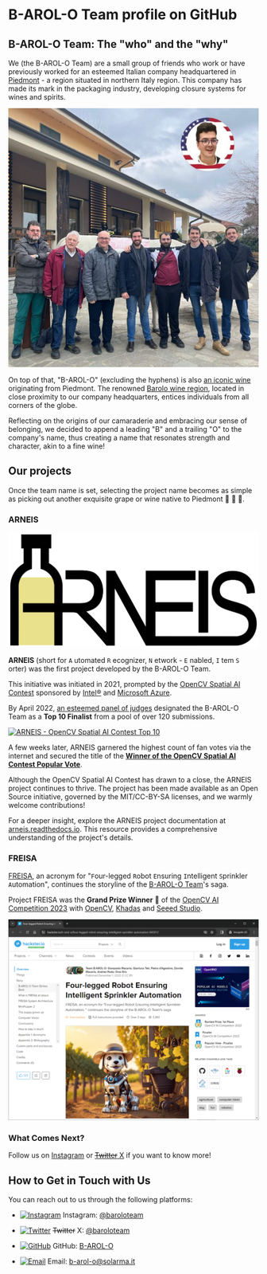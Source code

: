 # B-AROL-O Team profile on GitHub

## B-AROL-O Team: The "who" and the "why"

We (the B-AROL-O Team) are a small group of friends who work or have previously worked for an esteemed Italian company headquartered in [Piedmont](https://en.wikipedia.org/wiki/Piedmont_(wine)) - a region situated in northern Italy region.
This company has made its mark in the packaging industry, developing closure systems for wines and spirits.

![2024-02-25-baroloteam-buegrasso.png](img/2024-02-25-baroloteam-buegrasso.png)

On top of that, "B-AROL-O" (excluding the hyphens) is also [an iconic wine](https://en.wikipedia.org/wiki/Barolo) originating from Piedmont.
The renowned [Barolo wine region](https://www.decanter.com/wine/wine-regions/piedmont-wine-region/barolo/), located in close proximity to our company headquarters, entices individuals from all corners of the globe.

Reflecting on the origins of our camaraderie and embracing our sense of belonging, we decided to append a leading "B" and a trailing "O" to the company's name, thus creating a name that resonates strength and character, akin to a fine wine!

## Our projects

Once the team name is set, selecting the project name becomes as simple as picking out another exquisite grape or wine native to Piedmont 🍷 🍇 🥂.

### ARNEIS

[![arneis-logo.png](https://raw.githubusercontent.com/B-AROL-O/ARNEIS/main/docs/images/arneis-logo.png)](https://arneis.readthedocs.io)

**ARNEIS** (short for ``A`` utomated ``R`` ecognizer,  ``N`` etwork - ``E`` nabled, ``I`` tem ``S`` orter) was the first project developed by the B-AROL-O Team.

<!-- markdown-link-check-disable -->
This initiative was initiated in 2021, prompted by the [OpenCV Spatial AI Contest](https://opencv.org/opencv-spatial-ai-contest/) sponsored by [Intel&reg;](https://www.intel.com/) and [Microsoft Azure](https://azure.microsoft.com/).
<!-- markdown-link-check-enable -->

By April 2022, [an esteemed panel of judges](https://opencv.org/blog/meet-the-judges-for-opencv-spatial-ai-contest/) designated the B-AROL-O Team as a **Top 10 Finalist** from a pool of over 120 submissions.

[![ARNEIS - OpenCV Spatial AI Contest Top 10](https://user-images.githubusercontent.com/75182/164913525-176820e5-eb7e-4f74-b3da-f7adf01dda9c.png)](https://www.youtube.com/watch?v=mijyQ9Kjg9Y "ARNEIS - OpenCV Spatial AI Contest Top 10")

<!-- [![2022-04-21-opencv-spatial-ai-contest-top-10-finalist.png](https://raw.githubusercontent.com/B-AROL-O/ARNEIS/main/docs/images/2022-04-21-opencv-spatial-ai-contest-top-10-finalist.png)](https://form.jotform.com/221086334784156) -->

<!-- Please vote and have friends vote for "**Team B-AROL-O - ARNEIS**" [on this site](https://form.jotform.com/221086334784156)! -->

A few weeks later, ARNEIS garnered the highest count of fan votes via the internet and secured the title of the **[Winner of the OpenCV Spatial AI Contest Popular Vote](https://opencv.org/blog/announcing-the-opencv-spatial-ai-contest-popular-vote-winner/)**.

Although the OpenCV Spatial AI Contest has drawn to a close, the ARNEIS project continues to thrive.
The project has been made available as an Open Source initiative, governed by the MIT/CC-BY-SA licenses, and we warmly welcome contributions!

For a deeper insight, explore the ARNEIS project documentation at [arneis.readthedocs.io](https://arneis.readthedocs.io).
This resource provides a comprehensive understanding of the project's details.

<!--
[![arneis-qr-code.png](https://github.com/B-AROL-O/ARNEIS/blob/main/docs/images/arneis-qr-code.png?raw=true)](https://arneis.readthedocs.io)
-->

### FREISA

[FREISA](https://github.com/B-AROL-O/FREISA), an acronym for "`F`our-legged `R`obot `E`nsuring `I`ntelligent `S`prinkler `A`utomation", continues the storyline of the [B-AROL-O Team](https://github.com/B-AROL-O?view_as=public)'s saga.

Project FREISA was the **Grand Prize Winner** 🥇 of the [OpenCV AI Competition 2023](https://www.hackster.io/contests/opencv-ai-competition-2023) with [OpenCV](https://www.hackster.io/opencv), [Khadas](https://www.hackster.io/khadas) and [Seeed Studio](https://www.hackster.io/seeed).

[![2024-01-27-freisa-hackster-page.png](https://raw.githubusercontent.com/B-AROL-O/FREISA/main/assets/2024-01-27-freisa-hackster-page.png)](https://www.hackster.io/projects/845012)

### What Comes Next?

Follow us on [Instagram](https://instagram.com/baroloteam) or [~~Twitter~~ X](https://x.com/baroloteam) if you want to know more!

## How to Get in Touch with Us

You can reach out to us through the following platforms:

* [![Instagram](https://img.icons8.com/small/16/000000/instagram-new.png)](https://instagram.com/baroloteam) Instagram: [@baroloteam](https://instagram.com/baroloteam)

* [![Twitter](https://img.icons8.com/small/16/000000/twitter.png)](https://x.com/baroloteam) ~~Twitter~~ X: [@baroloteam](<https://x.com/baroloteam>)

* [![GitHub](https://img.icons8.com/small/16/000000/github.png)](https://github.com/B-AROL-O) GitHub: [B-AROL-O](https://github.com/B-AROL-O)

* [![Email](https://img.icons8.com/small/16/000000/email.png)](mailto:b-arol-o@solarma.it) Email: [b-arol-o@solarma.it](mailto:b-arol-o@solarma.it)

<!-- * Homepage: <https://baroloteam.online> -->

<!-- EOF -->
